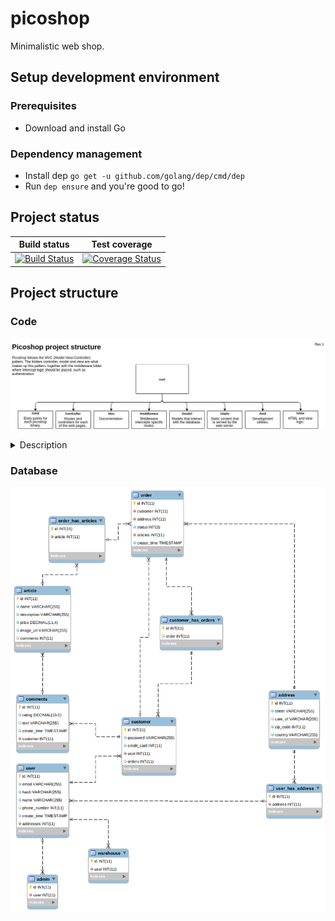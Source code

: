picoshop
========
Minimalistic web shop.

## Setup development environment
### Prerequisites
 * Download and install Go

### Dependency management
 * Install dep `go get -u github.com/golang/dep/cmd/dep`
 * Run `dep ensure` and you're good to go!

## Project status
| Build status | Test coverage |
|:------------:|:-------------:|
| [![Build Status](https://travis-ci.org/willeponken/picoshop.svg?branch=master)](https://travis-ci.org/willeponken/picoshop) | [![Coverage Status](https://coveralls.io/repos/github/willeponken/picoshop/badge.svg?branch=master)](https://coveralls.io/github/willeponken/picoshop?branch=master) |

## Project structure

### Code
![Code project structure tree](https://github.com/willeponken/picoshop/blob/master/doc/patterns/picoshop-project-structure_rev1.png)

<details>
<summary>Description</summary>

 * /cmd - main entry points for each binary
 * /controller - routes according to MVC pattern
 * /doc - documentation
 * /middleware - interceptors for routes
 * /model - interact with database according to MVC pattern
 * /static - content that is served by the web server
 * /tool - developer utilities
 * /view - HTML views that are rendered for each web page

</details>

### Database
![Database ER scheme](https://github.com/willeponken/picoshop/blob/master/doc/database/picoshop_mysql-sql-eer-diagram_rev3.png)
